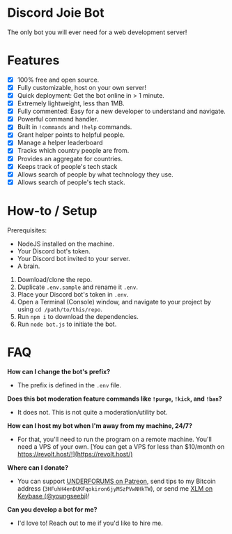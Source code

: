 # Discord Joie Bot

The only bot you will ever need for a web development server!

# Features

- [x] 100% free and open source.
- [x] Fully customizable, host on your own server!
- [x] Quick deployment: Get the bot online in > 1 minute.
- [x] Extremely lightweight, less than 1MB.
- [x] Fully commented: Easy for a new developer to understand and navigate.
- [x] Powerful command handler.
- [x] Built in `!commands` and `!help` commands.
- [x] Grant helper points to helpful people.
- [x] Manage a helper leaderboard
- [x] Tracks which country people are from.
- [x] Provides an aggregate for countries.
- [x] Keeps track of people's tech stack
- [x] Allows search of people by what technology they use.
- [x] Allows search of people's tech stack.

# How-to / Setup

Prerequisites:

- NodeJS installed on the machine.
- Your Discord bot's token.
- Your Discord bot invited to your server.
- A brain.

1. Download/clone the repo.
2. Duplicate `.env.sample` and rename it `.env`.
3. Place your Discord bot's token in `.env`.
4. Open a Terminal (Console) window, and navigate to your project by using `cd /path/to/this/repo`.
5. Run `npm i` to download the dependencies.
6. Run `node bot.js` to initiate the bot.


# FAQ

**How can I change the bot's prefix?**

- The prefix is defined in the `.env` file.

**Does this bot moderation feature commands like `!purge`, `!kick`, and `!ban`?**

- It does not. This is not quite a moderation/utility bot.

**How can I host my bot when I'm away from my machine, 24/7?**

- For that, you'll need to run the program on a remote machine. You'll need a VPS of your own. [You can get a VPS for less than \$10/month on https://revolt.host/!](https://revolt.host/)

**Where can I donate?**

- You can support [UNDERFORUMS on Patreon](https://www.patreon.com/underforums), send tips to my Bitcoin address (`3HFuhH4enDUKFqokiron6jyMSzPVwNHkTW`), or send me [XLM on Keybase (@youngseebi)](https://keybase.io/youngseebi)!

**Can you develop a bot for me?**

- I'd love to! Reach out to me if you'd like to hire me.
